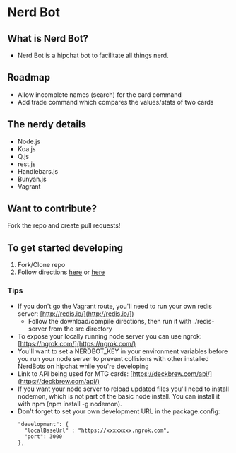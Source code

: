 Nerd Bot
=======

## What is Nerd Bot?
- Nerd Bot is a hipchat bot to facilitate all things nerd.

## Roadmap
- Allow incomplete names (search) for the card command
- Add trade command which compares the values/stats of two cards

## The nerdy details
- Node.js
- Koa.js
- Q.js
- rest.js
- Handlebars.js
- Bunyan.js
- Vagrant

## Want to contribute?
Fork the repo and create pull requests!

## To get started developing

1. Fork/Clone repo
2. Follow directions [here](https://bitbucket.org/atlassianlabs/ac-koa-hipchat) or [here](https://www.hipchat.com/docs/apiv2/quick_start)

### Tips

  * If you don't go the Vagrant route, you'll need to run your own redis server: [http://redis.io/](http://redis.io/])
    * Follow the download/compile directions, then run it with ./redis-server from the src directory
  * To expose your locally running node server you can use ngrok: [https://ngrok.com/](https://ngrok.com/)
  * You'll want to set a NERDBOT_KEY in your environment variables before you run your node server to prevent collisions 
  with other installed  NerdBots on hipchat while you're developing
  * Link to API being used for MTG cards: [https://deckbrew.com/api/](https://deckbrew.com/api/)
  * If you want your node server to reload updated files you'll need to install nodemon, which is not part of the basic node install. You can install it with npm (npm install -g nodemon).
  * Don't forget to set your own development URL in the package.config:
    ```
    "development": {
      "localBaseUrl" : "https://xxxxxxxx.ngrok.com",
      "port": 3000
    },
    ```